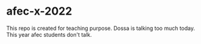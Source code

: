 # afec-x-2022
This repo is created for teaching purpose.
Dossa is talking too much today.
This year afec students don't talk.
